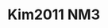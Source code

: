 # Kim2011 NM3
<a name="material" />
<script type="application/ld+json">

  {
    "@context": "https://schema.org/",
    "@type": "ChemicalSubstance",
    "http://purl.org/dc/terms/conformsTo":
      {
        "@type": "CreativeWork",
        "@id": "https://bioschemas.org/profiles/ChemicalSubstance/0.4-RELEASE/"
      },
    "@id": "https://egonw.github.io/nanowiki/nanowiki295.html#material",
    "name": "Kim2011 NM3",
    "sameAs: "http://127.0.0.1/mediawiki/index.php/Special:URIResolver/Kim2011_NM3"
  }
</script>

